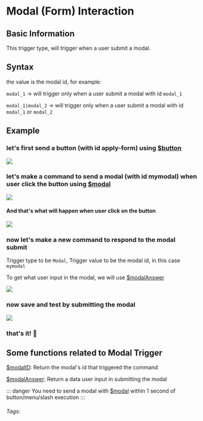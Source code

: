 # Modal (Form) Interaction

## Basic Information
This trigger type, will trigger when a user submit a modal. 

## Syntax
the value is the modal id, for example:

`modal_1` -> will trigger only when a user submit a modal with id `modal_1`

`modal_1|modal_2` -> will trigger only when a user submit a modal with id `modal_1` or `modal_2`

## Example
### let's first send a button (with id apply-form) using [$button](../Trigger/button.md)
![](https://i.imgur.com/Pmvl0XZ.png)

### let's make a command to send a modal (with id mymodal) when user click the button using [$modal](../Interaction/modal.md)
![](https://i.imgur.com/T4fpwhF.png)

#### And that's what will happen when user click on the button
![](https://i.imgur.com/Z6fbIsU.png)

### now let's make a new command to respond to the modal submit
Trigger type to be `Modal`, Trigger value to be the modal id, in this case `mymodal`

To get what user input in the modal, we will use [$modalAnswer](../Interaction/modalAnswer.md)

![](https://i.imgur.com/nWI9q9E.png)

### now save and test by submitting the modal
![](https://i.imgur.com/val8aUC.png)

### that's it! :tada:

## Some functions related to Modal Trigger
[$modalID](../Interaction/modalID.md):   Return the modal's id that triggered the command

[$modalAnswer](../Interaction/modalAnswer.md): Return a data user input in submitting the modal

::: danger
You need to send a modal with [$modal](../Interaction/modal.md) within 1 second of button/menu/slash execution
:::

###### Tags: <Badge type="tip" text="modal" vertical="middle" /> <Badge type="tip" text="trigger" vertical="middle" />